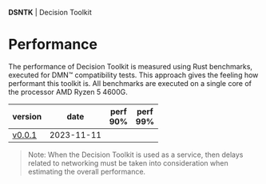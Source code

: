 **DSNTK** | Decision Toolkit

# Performance

The performance of Decision Toolkit is measured using Rust benchmarks, executed for DMN™ compatibility tests.
This approach gives the feeling how performant this toolkit is.
All benchmarks are executed on a single core of the processor AMD Ryzen 5 4600G.

| version                |    date    | perf<br/>90% | perf<br/>99% |
|------------------------|:----------:|:------------:|:------------:|
| [v0.0.1](./2023-11-11) | 2023-11-11 |              |              |

> Note: When the Decision Toolkit is used as a service,
> then delays related to networking must be taken into consideration
> when estimating the overall performance.
